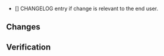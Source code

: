 <!--
    Keep PR title verbose enough and add prefix telling
    about what components it touches e.g "query:" or ".*:"
-->

* [] CHANGELOG entry if change is relevant to the end user.

## Changes

<!-- Enumerate changes you made -->

## Verification

<!-- How you tested it? How do you know it works? -->